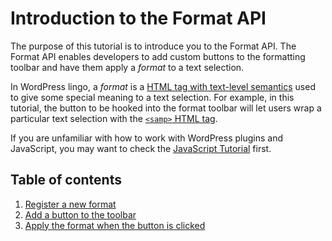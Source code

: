 # Introduction to the Format API

The purpose of this tutorial is to introduce you to the Format API. The Format API enables developers to add custom buttons to the formatting toolbar and have them apply a _format_ to a text selection.

In WordPress lingo, a _format_ is a [HTML tag with text-level semantics](https://www.w3.org/TR/html5/textlevel-semantics.html#text-level-semantics-usage-summary) used to give some special meaning to a text selection. For example, in this tutorial, the button to be hooked into the format toolbar will let users wrap a particular text selection with the [`<samp>` HTML tag](https://developer.mozilla.org/en-US/docs/Web/HTML/Element/samp).

If you are unfamiliar with how to work with WordPress plugins and JavaScript, you may want to check the [JavaScript Tutorial](/docs/designers-developers/developers/tutorials/javascript/readme.md) first.

## Table of contents

1. [Register a new format](/docs/designers-developers/developers/tutorials/format-api/1-register-format.md)
2. [Add a button to the toolbar](/docs/designers-developers/developers/tutorials/format-api/2-toolbar-button.md)
3. [Apply the format when the button is clicked](/docs/designers-developers/developers/tutorials/format-api/3-apply-format.md)
